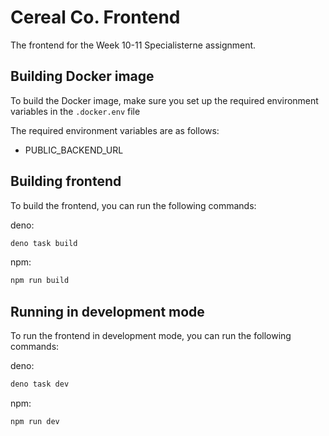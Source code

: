 # Cereal Co. Frontend

The frontend for the Week 10-11 Specialisterne assignment.

## Building Docker image

To build the Docker image, make sure you set up the required environment variables in the `.docker.env` file

The required environment variables are as follows:

-   PUBLIC_BACKEND_URL

## Building frontend

To build the frontend, you can run the following commands:

deno:

```bash
deno task build
```

npm:

```bash
npm run build
```

## Running in development mode

To run the frontend in development mode, you can run the following commands:

deno:

```bash
deno task dev
```

npm:

```bash
npm run dev
```

